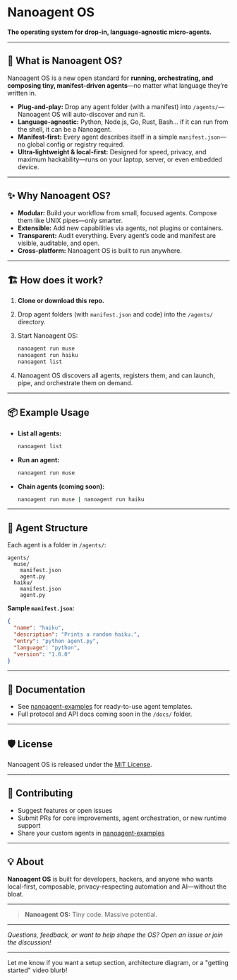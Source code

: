 # Nanoagent OS

**The operating system for drop-in, language-agnostic micro-agents.**

---

## 🚀 What is Nanoagent OS?

Nanoagent OS is a new open standard for **running, orchestrating, and composing tiny, manifest-driven agents**—no matter what language they’re written in.

* **Plug-and-play:** Drop any agent folder (with a manifest) into `/agents/`—Nanoagent OS will auto-discover and run it.
* **Language-agnostic:** Python, Node.js, Go, Rust, Bash… if it can run from the shell, it can be a Nanoagent.
* **Manifest-first:** Every agent describes itself in a simple `manifest.json`—no global config or registry required.
* **Ultra-lightweight & local-first:** Designed for speed, privacy, and maximum hackability—runs on your laptop, server, or even embedded device.

---

## ✨ Why Nanoagent OS?

* **Modular:** Build your workflow from small, focused agents. Compose them like UNIX pipes—only smarter.
* **Extensible:** Add new capabilities via agents, not plugins or containers.
* **Transparent:** Audit everything. Every agent’s code and manifest are visible, auditable, and open.
* **Cross-platform:** Nanoagent OS is built to run anywhere.

---

## 🏗️ How does it work?

1. **Clone or download this repo.**
2. Drop agent folders (with `manifest.json` and code) into the `/agents/` directory.
3. Start Nanoagent OS:

   ```bash
   nanoagent run muse
   nanoagent run haiku
   nanoagent list
   ```
4. Nanoagent OS discovers all agents, registers them, and can launch, pipe, and orchestrate them on demand.

---

## 📦 Example Usage

* **List all agents:**

  ```bash
  nanoagent list
  ```
* **Run an agent:**

  ```bash
  nanoagent run muse
  ```
* **Chain agents (coming soon):**

  ```bash
  nanoagent run muse | nanoagent run haiku
  ```

---

## 🧬 Agent Structure

Each agent is a folder in `/agents/`:

```
agents/
  muse/
    manifest.json
    agent.py
  haiku/
    manifest.json
    agent.py
```

**Sample `manifest.json`:**

```json
{
  "name": "haiku",
  "description": "Prints a random haiku.",
  "entry": "python agent.py",
  "language": "python",
  "version": "1.0.0"
}
```

---

## 📖 Documentation

* See [nanoagent-examples](https://github.com/natha-nguyen/nanoagent-examples) for ready-to-use agent templates.
* Full protocol and API docs coming soon in the `/docs/` folder.

---

## 🛡️ License

Nanoagent OS is released under the [MIT License](LICENSE).

---

## 👥 Contributing

* Suggest features or open issues
* Submit PRs for core improvements, agent orchestration, or new runtime support
* Share your custom agents in [nanoagent-examples](https://github.com/natha-nguyen/nanoagent-examples)

---

## 💡 About

**Nanoagent OS** is built for developers, hackers, and anyone who wants local-first, composable, privacy-respecting automation and AI—without the bloat.

---

> **Nanoagent OS:** Tiny code. Massive potential.

---

*Questions, feedback, or want to help shape the OS? Open an issue or join the discussion!*

---

Let me know if you want a setup section, architecture diagram, or a "getting started" video blurb!
